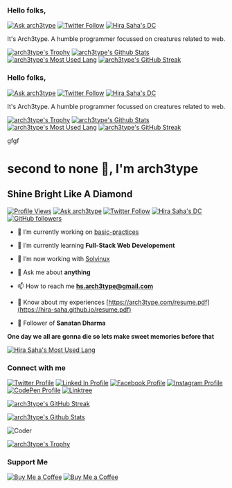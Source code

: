 ### Hello folks,

[![Ask arch3type](https://img.shields.io/badge/Ask%20me-anything-1abc9c.svg)][mail]
[![Twitter Follow](https://badgen.net/twitter/follow/hs_arch3type)][Twit]
[![Hira Saha's DC](https://badgen.net/discord/online-members/VaDz5bBQbr)][dc]

It's Arch3type. A humble programmer focussed on creatures related to web.

[![arch3type's Trophy](https://github-profile-trophy.vercel.app/?username=hira-saha&no-frame=true&theme=nord&row=1)][T]
[![arch3type's Github Stats](https://github-readme-stats.vercel.app/api?username=hira-saha&show_icons=true&theme=moltack&count_private=true)][T]
[![arch3type's Most Used Lang](https://github-readme-stats.vercel.app/api/top-langs/?username=hira-saha&layout=compact&theme=ayu-mirage)][T]
[![arch3type's GitHub Streak](http://github-readme-streak-stats.herokuapp.com?user=hira-saha&theme=garden&hide_border=true&date_format=M%20j%5B%2C%20Y%5D)][T]




[mail]: mailto:hs.arch3type@gmail.com "Send mail to arch3type"
[Twit]: https://twitter.com/hs_arch3type "arch3type's Twitter"
[dc]: https://discord.com/invite/VaDz5bBQbr "1% Club"
[T]: https://hira-saha.github.io "arch3type"

### Hello folks,

[![Ask arch3type](https://img.shields.io/badge/Ask%20me-anything-1abc9c.svg)][mail]
[![Twitter Follow](https://badgen.net/twitter/follow/hs_arch3type)][Twit]
[![Hira Saha's DC](https://badgen.net/discord/online-members/VaDz5bBQbr)][dc]

It's Arch3type. A humble programmer focussed on creatures related to web.

[![arch3type's Trophy](https://github-profile-trophy.vercel.app/?username=hira-saha&no-frame=true&theme=nord&row=1)][T]
[![arch3type's Github Stats](https://github-readme-stats.vercel.app/api?username=hira-saha&show_icons=true&theme=moltack&count_private=true)][T]
[![arch3type's Most Used Lang](https://github-readme-stats.vercel.app/api/top-langs/?username=hira-saha&layout=compact&theme=ayu-mirage)][T]
[![arch3type's GitHub Streak](http://github-readme-streak-stats.herokuapp.com?user=hira-saha&theme=garden&hide_border=true&date_format=M%20j%5B%2C%20Y%5D)][T]

gfgf


[mail]: mailto:hs.arch3type@gmail.com "Send mail to arch3type"
[Twit]: https://twitter.com/hs_arch3type "arch3type's Twitter"
[dc]: https://discord.com/invite/VaDz5bBQbr "1% Club"
[T]: https://hira-saha.github.io "arch3type"


# second to none 👋, I'm arch3type

## Shine Bright Like A Diamond

[![Profile Views](https://komarev.com/ghpvc/?username=hira-saha&label=Profile%20views&color=0e75b6&style=flat)][git]
[![Ask arch3type](https://img.shields.io/badge/Ask%20me-anything-1abc9c.svg)][mail]
[![Twitter Follow](https://img.shields.io/twitter/follow/hs_arch3type?logo=twitter&style=social)][twit]
[![Hira Saha's DC](https://badgen.net/discord/online-members/VaDz5bBQbr)][dc]
[![GitHub followers](https://img.shields.io/github/followers/hira-saha?label=Follow&style=social)][git]

- 🔭 I’m currently working on [basic-practices](https://github.com/hira-saha/basic-practices)

- 🌱 I’m currently learning **Full-Stack Web Developement**

- 👯 I’m now working with [Solvinux](https://github.com/Solvinux/io)

<!-- - 📝 I regularly write articles on [https://arch3type.com/blog](https://discord.gg/VaDz5bBQbr) -->

- 💬 Ask me about **anything**

- 📫 How to reach me **hs.arch3type@gmail.com**

- 📄 Know about my experiences [https://arch3type.com/resume.pdf](https://hira-saha.github.io/resume.pdf)

- 🧬 Follower of **Sanatan Dharma**

**One day we all are gonna die so lets make sweet memories before that**

[![Hira Saha's Most Used Lang](https://github-readme-stats.vercel.app/api/top-langs/?username=hira-saha&layout=compact&theme=ayu-mirage)][git]

### Connect with me

[![Twitter Profile](https://img.shields.io/badge/Twitter-%231877F2.svg?&style=flat-square&logo=twitter&logoColor=white&color=071A2C)][twit]
[![Linked In Profile](https://img.shields.io/badge/LinkedIn-%230077B5.svg?&style=flat-square&logo=linkedin&logoColor=white&color=071A2C)][li]
[![Facebook Profile](https://img.shields.io/badge/Facebook-%231877F2.svg?&style=flat-square&logo=facebook&logoColor=white&color=071A2C)][fb]
[![Instagram Profile](https://img.shields.io/badge/Instagram-%23E4405F.svg?&style=flat-square&logo=instagram&logoColor=white&color=071A2C)][fin]
[![CodePen Profile](https://img.shields.io/badge/CodePen-%230077B5.svg?&style=flat-square&logo=codepen&logoColor=white&color=071A2C)][cp]
[![Linktree](https://img.shields.io/badge/linktree-%230077B5.svg?&style=flat-square&logo=linktree&logoColor=white&color=071A2C)][lktre]

[![arch3type's GitHub Streak](http://github-readme-streak-stats.herokuapp.com?user=hira-saha&theme=garden&hide_border=true&date_format=M%20j%5B%2C%20Y%5D)][git]

[![arch3type's Github Stats](https://github-readme-stats.vercel.app/api?username=hira-saha&show_icons=true&theme=moltack&count_private=true)][git]

![Coder](https://media.giphy.com/media/SWoSkN6DxTszqIKEqv/giphy.gif)

[![arch3type's Trophy](https://github-profile-trophy.vercel.app/?username=hira-saha&no-frame=true&theme=nord&row=1)][git]

### Support Me

[![Buy Me a Coffee](https://img.shields.io/badge/-Buy%20Me%20A%20Coffee-yellow?style=social&logo=buymeacoffee)][bmc]
[![Buy Me a Coffee](https://img.shields.io/badge/-Buy%20Me%20A%20Coffee-yellow?style=social&logo=kofi)][kf]

<!-- [![Code Sandbox Profile](https://img.shields.io/badge/CodeSandbox-%230077B5.svg?&style=flat-square&logo=codesandbox&logoColor=white&color=071A2C)][csb]
[![Kaggle Profile](https://img.shields.io/badge/Kaggle-%230077B5.svg?&style=flat-square&logo=kaggle&logoColor=white&color=071A2C)][kgl]
[![Dribbble Profile](https://img.shields.io/badge/Dribbble-%230077B5.svg?&style=flat-square&logo=dribbble&logoColor=white&color=071A2C)][drb]
[![Behance profile](https://img.shields.io/badge/BEhance-%230077B5.svg?&style=flat-square&logo=behance&logoColor=white&color=071A2C)][bhn]
[![HashNode Profile](https://img.shields.io/badge/Hashnode-%230077B5.svg?&style=flat-square&logo=hashnode&logoColor=white&color=071A2C)][hn]
[![Medium Profile](https://img.shields.io/badge/Medium-%230077B5.svg?&style=flat-square&logo=medium&logoColor=white&color=071A2C)][md]
[![CodeChef Profile](https://img.shields.io/badge/CodeChef-%230077B5.svg?&style=flat-square&logo=codechef&logoColor=white&color=071A2C)][cc]
[![HackerRank Profile](https://img.shields.io/badge/HackerRank-%230077B5.svg?&style=flat-square&logo=hackerrank&logoColor=white&color=071A2C)][hr]
[![CodeForces Profile](https://img.shields.io/badge/CodeForces-%230077B5.svg?&style=flat-square&logo=codeforces&logoColor=white&color=071A2C)][cf]
[![LeetCode Profile](https://img.shields.io/badge/LeetCode-%230077B5.svg?&style=flat-square&logo=leetcode&logoColor=white&color=071A2C)][lc]
[![HackerEarth Profile](https://img.shields.io/badge/HackerEarth-%230077B5.svg?&style=flat-square&logo=hackerearth&logoColor=white&color=071A2C)][he]
[![Geek for Geeks Profile](https://img.shields.io/badge/GFG-%230077B5.svg?&style=flat-square&logo=geeksforgeeks&logoColor=white&color=071A2C)][gfg]
[![TopCoder Profile](https://img.shields.io/badge/TopCoder-%230077B5.svg?&style=flat-square&logo=topcoder&logoColor=white&color=071A2C)][tc]
[![Dev.to Profile](https://img.shields.io/badge/Dev.to-%230077B5.svg?&style=flat-square&logo=devdotto&logoColor=white&color=071A2C)][dt]
[![Stack Overflow Profile](https://img.shields.io/badge/StackOverflow-%230077B5.svg?&style=flat-square&logo=stackoverflow&logoColor=white&color=071A2C)][so]
[![Discord Server](https://img.shields.io/badge/Discord-%230077B5.svg?&style=flat-square&logo=discord&logoColor=white&color=071A2C)][dc] -->

[mail]: mailto:hs.arch3type@gmail.com "Send mail to arch3type"
[twit]: https://twitter.com/hs_arch3type
[dc]: https://discord.com/invite/VaDz5bBQbr
[git]: https://hira-saha.github.io/ "hira-saha"
[cp]: https://codepen.io/
[dt]: https://dev.to/
[li]: https://linkedin.com/in/
[so]: https://stackoverflow.com/users/19059119/
[csb]: https://codesandbox.com/
[kgl]: https://kaggle.com/
[fb]: https://fb.com/
[fin]: https://instagram.com/
[drb]: https://dribbble.com/
[bhn]: https://www.behance.net/
[hn]: https://hashnode.com/@
[md]: https://medium.com/@
[cc]: https://www.codechef.com/users/
[hr]: https://www.hackerrank.com/
[cf]: https://codeforces.com/profile/
[lc]: https://www.leetcode.com/
[he]: https://www.hackerearth.com/
[gfg]: https://auth.geeksforgeeks.org/user/
[tc]: https://www.topcoder.com/members/
[bmc]: https://www.buymeacoffee.com/
[kf]: https://ko-fi.com/
[lktre]: https://linktr.ee/hs_arch3type
